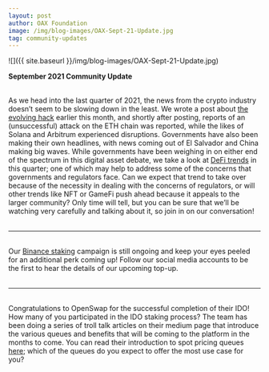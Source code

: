 ```yaml
---
layout: post
author: OAX Foundation
image: /img/blog-images/OAX-Sept-21-Update.jpg
tag: community-updates
---
```


![]({{ site.baseurl }}/img/blog-images/OAX-Sept-21-Update.jpg)

<b>September 2021 Community Update</b><br>

<br>As we head into the last quarter of 2021, the news from the crypto industry doesn’t seem to be slowing down in the least. We wrote a post about <a href="https://www.oax.org/2021/09/14/The-Evolving-Hack.html">the evolving hack</a> earlier this month, and shortly after posting, reports of an (unsuccessful) attack on the ETH chain was reported, while the likes of Solana and Arbitrum experienced disruptions. Governments have also been making their own headlines, with news coming out of El Salvador and China making big waves. While governments have been weighing in on either end of the spectrum in this digital asset debate, we take a look at <a href="https://www.oax.org/2021/09/23/DeFi-Trends-for-Q4-2021.html">DeFi trends</a> in this quarter; one of which may help to address some of the concerns that governments and regulators face. Can we expect that trend to take over because of the necessity in dealing with the concerns of regulators, or will other trends like NFT or GameFi push ahead because it appeals to the larger community? Only time will tell, but you can be sure that we’ll be watching very carefully and talking about it, so join in on our conversation!<br><br>

***

<br>Our <a href="https://www.binance.com/en/amp/support/announcement/645d99b3826748a890c5daf4a895dc08">Binance staking</a> campaign is still ongoing and keep your eyes peeled for an additional perk coming up! Follow our social media accounts to be the first to hear the details of our upcoming top-up.<br><br>

***

<br>Congratulations to OpenSwap for the successful completion of their IDO! How many of you participated in the IDO staking process? The team has been doing a series of troll talk articles on their medium page that introduce the various queues and benefits that will be coming to the platform in the months to come. You can read their introduction to spot pricing queues <a href="https://medium.com/openswap-dex/openswap-troll-talks-chapter-1-spot-price-queues-66bd5f621521">here</a>; which of the queues do you expect to offer the most use case for you?


